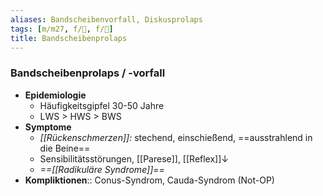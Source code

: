 ```yaml
---
aliases: Bandscheibenvorfall, Diskusprolaps
tags: [m/m27, f/🦴, f/🧠]
title: Bandscheibenprolaps
---
```

### Bandscheibenprolaps / -vorfall
- **Epidemiologie**
	- Häufigkeitsgipfel 30-50 Jahre
	- LWS > HWS > BWS
- **Symptome**
	- *[[Rückenschmerzen]]:* stechend, einschießend, ==ausstrahlend in die Beine==
	- Sensibilitätsstörungen, [[Parese]],  [[Reflex]]↓
	- *==[[Radikuläre Syndrome]]==*
- **Kompliktionen**:: Conus-Syndrom, Cauda-Syndrom (Not-OP)
